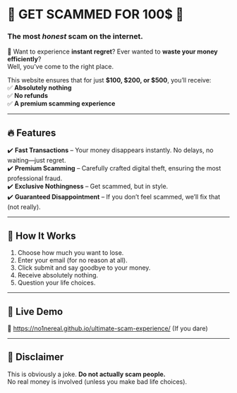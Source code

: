 # 💸 GET SCAMMED FOR 100$ 💸  
### The most *honest* scam on the internet.

🚀 Want to experience **instant regret**? Ever wanted to **waste your money efficiently**?  
Well, you’ve come to the right place.  

This website ensures that for just **$100, $200, or $500**, you’ll receive:  
✅ **Absolutely nothing**  
✅ **No refunds**  
✅ **A premium scamming experience**  

---

## **🔥 Features**  
✔️ **Fast Transactions** – Your money disappears instantly. No delays, no waiting—just regret.  
✔️ **Premium Scamming** – Carefully crafted digital theft, ensuring the most professional fraud.  
✔️ **Exclusive Nothingness** – Get scammed, but in style.  
✔️ **Guaranteed Disappointment** – If you don’t feel scammed, we’ll fix that (not really).  

---

## **🚀 How It Works**
1. Choose how much you want to lose.  
2. Enter your email (for no reason at all).  
3. Click submit and say goodbye to your money.  
4. Receive absolutely nothing.  
5. Question your life choices.  

---

## **🎥 Live Demo**  
🔗 https://no1nereal.github.io/ultimate-scam-experience/ (If you dare)  

---

## **📝 Disclaimer**  
This is obviously a joke. **Do not actually scam people.**  
No real money is involved (unless you make bad life choices).  
